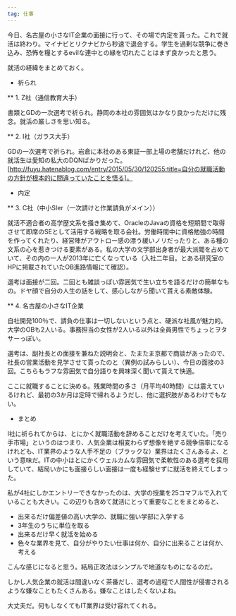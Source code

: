 ```yaml
---
tag: 仕事
---
```

今日、名古屋の小さなIT企業の面接に行って、その場で内定を貰った。これで就活は終わり。マイナビとリクナビから秒速で退会する。学生を過剰な競争に巻き込み、恐怖を糧とするevilな連中との縁を切れたことはまず良かったと思う。

就活の経緯をまとめておく。

* 祈られ

** 1. Z社（通信教育大手）

書類とGDの一次選考で祈られ。静岡の本社の雰囲気はかなり良かっただけに残念。就活の厳しさを思い知る。

** 2. I社（ガラス大手）

GDの一次選考で祈られ。岩倉に本社のある東証一部上場の老舗だけれど、他の就活生は愛知の私大のDQNばかりだった。[http://fuyu.hatenablog.com/entry/2015/05/30/120255:title=自分の就職活動の方針が根本的に間違っていたことを悟る]。

* 内定

** 3. C社（中小SIer（一次請けと作業請負がメイン））

就活不適合者の高学歴文系を掻き集めて、OracleのJavaの資格を短期間で取得させて即席のSEとして活用する戦略を取る会社。労働時間中に資格勉強の時間を作ってくれたり、経営陣がアウトロー感の漂う緩いノリだったりと、ある種の文系の心を惹きつける要素がある。私の大学の文学部出身者が最大派閥を占めていて、その内の一人が2013年に亡くなっている（入社二年目。とある研究室のHPに掲載されていたOB進路情報にて確認）。

選考は面接が二回。二回とも雑談っぽい雰囲気で生い立ちを語るだけの簡単なもの。ドヤ顔で自分の人生の話をして、感心しながら聞いて貰える素敵体験。

** 4. 名古屋の小さなIT企業

自社開発100％で、請負の仕事は一切しないという点と、硬派な社風が魅力的。大学のOBも2人いる。事務担当の女性が2人いる以外は全員男性でちょっとヲタサーっぽい。

選考は、副社長との面接を兼ねた説明会と、たまたま京都で商談があったので、社長の営業活動を見学させて貰ったのと（異例の試みらしい）、今日の面接の3回。こちらもラフな雰囲気で自分語りを興味深く聞いて貰えて快適。

ここに就職することに決める。残業時間の多さ（月平均40時間）には震えているけれど、最初の3か月は定時で帰れるようだし、他に選択肢があるわけでもない。

* まとめ

I社に祈られてからは、とにかく就職活動を辞めることだけを考えていた。「売り手市場」というのはつまり、人気企業は相変わらず想像を絶する競争倍率になるけれども、IT業界のような人手不足の（ブラックな）業界はたくさんあるよ、という意味だ。ITの中小はとにかくウェルカムな雰囲気で柔軟性のある選考を採用していて、結局いかにも面接らしい面接は一度も経験せずに就活を終えてしまった。

私が4社にしかエントリーできなかったのは、大学の授業を25コマフルで入れていることも大きい。この辺りも含めて就活にとって重要なことをまとめると、

+ 出来るだけ偏差値の高い大学の、就職に強い学部に入学する
+ 3年生のうちに単位を取る
+ 出来るだけ早く就活を始める
+ 色々な業界を見て、自分がやりたい仕事は何か、自分に出来ることは何か、考える

こんな感じになると思う。結局正攻法はシンプルで地道なものになるのだ。

しかし人気企業の就活は間違いなく茶番だし、選考の過程で人間性が侵害されるような嫌なこともたくさんある。嫌なことはしたくないよね。

大丈夫だ。何もしなくてもIT業界は受け容れてくれる。